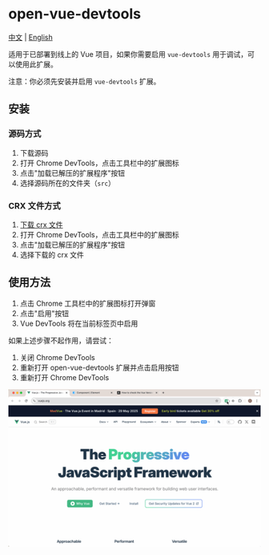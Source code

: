 # open-vue-devtools

[中文](README.md) | [English](README_en.md)

适用于已部署到线上的 Vue 项目，如果你需要启用 `vue-devtools` 用于调试，可以使用此扩展。

注意：你必须先安装并启用 `vue-devtools` 扩展。

## 安装

### 源码方式

1. 下载源码
2. 打开 Chrome DevTools，点击工具栏中的扩展图标
3. 点击"加载已解压的扩展程序"按钮
4. 选择源码所在的文件夹（`src`）

### CRX 文件方式

1. [下载 crx 文件](CRX_PLACEHOLDER_URL)
2. 打开 Chrome DevTools，点击工具栏中的扩展图标
3. 点击"加载已解压的扩展程序"按钮
4. 选择下载的 crx 文件

## 使用方法

1. 点击 Chrome 工具栏中的扩展图标打开弹窗
2. 点击"启用"按钮
3. Vue DevTools 将在当前标签页中启用

如果上述步骤不起作用，请尝试：

1. 关闭 Chrome DevTools
2. 重新打开 open-vue-devtools 扩展并点击启用按钮
3. 重新打开 Chrome DevTools

![demo](./demo.gif) 